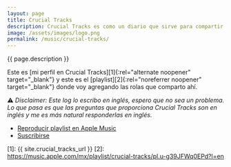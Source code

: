 ```yaml
---
layout: page
title: Crucial Tracks
description: Crucial Tracks es como un diario que sirve para compartir una rola al día y escribir algo al respecto de esa rola. Pensé que sería divertido crear una página aquí en mi sitio en donde mostrar las canciones que voy agregando a mi Crucial Tracks.
image: /assets/images/logo.png
permalink: /music/crucial-tracks/
---
```


<p class="text-center">{{ page.description }}</p>

<p class="text-center">Este es [mi perfil en Crucial Tracks][1]{:rel="alternate noopener" target="_blank"} y este es el [playlist][2]{:rel="noreferrer noopener" target="_blank"} donde voy agregando las rolas que comparto ahí.</p>

<p class="text-center">
    ⚠️ <em>Disclaimer: Este log lo escribo en inglés, espero que no sea un problema. Lo que pasa es que las preguntas que proporciona Crucial Tracks son en inglés y me es más natural responderlas en inglés.</em>
</p>

<ul class="list-inline mb-4 text-center">
    <li class="list-inline-item">
        <a class="btn btn-primary btn-sm" href="https://music.apple.com/mx/playlist/crucial-tracks/pl.u-g39JFWq0EPd?l=en" target="_blank" rel="noopener noreferrer">
          <i class="fa-brands fa-apple"></i> Reproducir playlist en Apple Music
        </a>
    </li>
    <li class="list-inline-item">
        <a class="btn btn-primary btn-sm" href="https://app.crucialtracks.org/profile/mijo/feed" rel="me noopener">
            <i class="fa-solid fa-rss"></i> Suscribirse
        </a>
    </li>
</ul>

<ul id="tracks" class="list-unstyled"></ul>

[1]: {{ site.crucial_tracks_url }}
[2]: https://music.apple.com/mx/playlist/crucial-tracks/pl.u-g39JFWq0EPd?l=en
